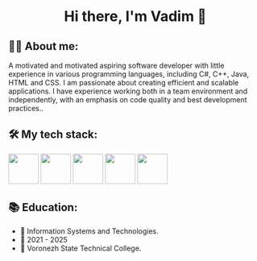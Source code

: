 <h1 align="center">Hi there, I'm Vadim 👋</h1>

## 👩‍💻 About me:
A motivated and motivated aspiring software developer with little experience in various programming languages, including C#, C++, Java, HTML and CSS. I am passionate about creating efficient and scalable applications. I have experience working both in a team environment and independently, with an emphasis on code quality and best development practices..

## 🛠 My tech stack:
<img src="https://user-images.githubusercontent.com/25181517/121405384-444d7300-c95d-11eb-959f-913020d3bf90.png" width="60" />  <img src="https://user-images.githubusercontent.com/25181517/192106073-90fffafe-3562-4ff9-a37e-c77a2da0ff58.png" width="60" /> <img src="https://user-images.githubusercontent.com/25181517/117201156-9a724800-adec-11eb-9a9d-3cd0f67da4bc.png" width="60" /> <img src="https://user-images.githubusercontent.com/25181517/192158954-f88b5814-d510-4564-b285-dff7d6400dad.png" width="60" /> <img src="https://user-images.githubusercontent.com/25181517/183898674-75a4a1b1-f960-4ea9-abcb-637170a00a75.png" width="60" /> 

## 📚 Education:
- 📖 Information Systems and Technologies.
- 📆 2021 - 2025
- 📍 Voronezh State Technical College.
